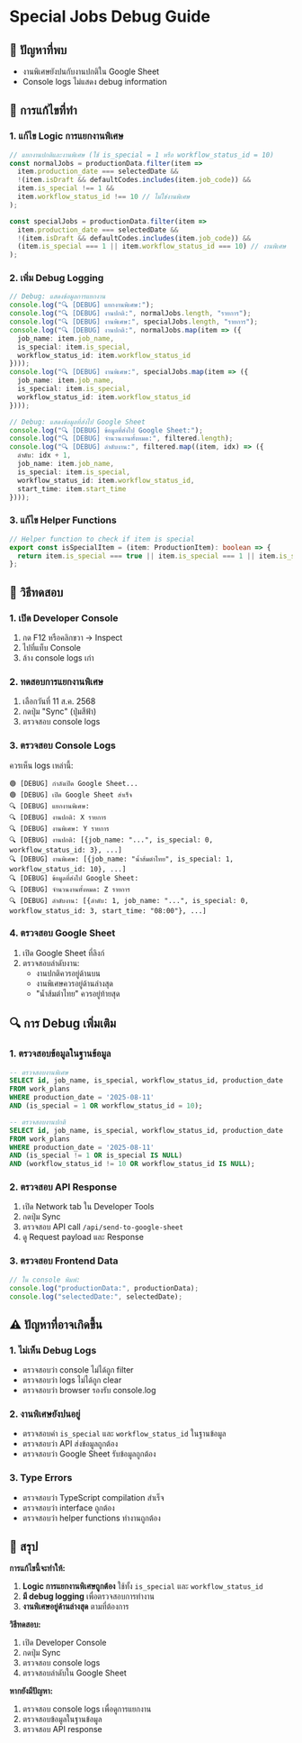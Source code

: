 # Special Jobs Debug Guide

## 🎯 **ปัญหาที่พบ**
- งานพิเศษยังปนกับงานปกติใน Google Sheet
- Console logs ไม่แสดง debug information

## 🔧 **การแก้ไขที่ทำ**

### **1. แก้ไข Logic การแยกงานพิเศษ**
```typescript
// แยกงานปกติและงานพิเศษ (ใช้ is_special = 1 หรือ workflow_status_id = 10)
const normalJobs = productionData.filter(item => 
  item.production_date === selectedDate && 
  !(item.isDraft && defaultCodes.includes(item.job_code)) &&
  item.is_special !== 1 && 
  item.workflow_status_id !== 10 // ไม่ใช่งานพิเศษ
);

const specialJobs = productionData.filter(item => 
  item.production_date === selectedDate && 
  !(item.isDraft && defaultCodes.includes(item.job_code)) &&
  (item.is_special === 1 || item.workflow_status_id === 10) // งานพิเศษ
);
```

### **2. เพิ่ม Debug Logging**
```typescript
// Debug: แสดงข้อมูลการแยกงาน
console.log("🔍 [DEBUG] แยกงานพิเศษ:");
console.log("🔍 [DEBUG] งานปกติ:", normalJobs.length, "รายการ");
console.log("🔍 [DEBUG] งานพิเศษ:", specialJobs.length, "รายการ");
console.log("🔍 [DEBUG] งานปกติ:", normalJobs.map(item => ({ 
  job_name: item.job_name, 
  is_special: item.is_special, 
  workflow_status_id: item.workflow_status_id 
})));
console.log("🔍 [DEBUG] งานพิเศษ:", specialJobs.map(item => ({ 
  job_name: item.job_name, 
  is_special: item.is_special, 
  workflow_status_id: item.workflow_status_id 
})));

// Debug: แสดงข้อมูลที่ส่งไป Google Sheet
console.log("🔍 [DEBUG] ข้อมูลที่ส่งไป Google Sheet:");
console.log("🔍 [DEBUG] จำนวนงานทั้งหมด:", filtered.length);
console.log("🔍 [DEBUG] ลำดับงาน:", filtered.map((item, idx) => ({
  ลำดับ: idx + 1,
  job_name: item.job_name,
  is_special: item.is_special,
  workflow_status_id: item.workflow_status_id,
  start_time: item.start_time
})));
```

### **3. แก้ไข Helper Functions**
```typescript
// Helper function to check if item is special
export const isSpecialItem = (item: ProductionItem): boolean => {
  return item.is_special === true || item.is_special === 1 || item.is_special_job === 1 || item.workflow_status_id === 10;
};
```

## 🧪 **วิธีทดสอบ**

### **1. เปิด Developer Console**
1. กด F12 หรือคลิกขวา -> Inspect
2. ไปที่แท็บ Console
3. ล้าง console logs เก่า

### **2. ทดสอบการแยกงานพิเศษ**
1. เลือกวันที่ 11 ส.ค. 2568
2. กดปุ่ม "Sync" (ปุ่มสีฟ้า)
3. ตรวจสอบ console logs

### **3. ตรวจสอบ Console Logs**
ควรเห็น logs เหล่านี้:
```
🟢 [DEBUG] กำลังเปิด Google Sheet...
🟢 [DEBUG] เปิด Google Sheet สำเร็จ
🔍 [DEBUG] แยกงานพิเศษ:
🔍 [DEBUG] งานปกติ: X รายการ
🔍 [DEBUG] งานพิเศษ: Y รายการ
🔍 [DEBUG] งานปกติ: [{job_name: "...", is_special: 0, workflow_status_id: 3}, ...]
🔍 [DEBUG] งานพิเศษ: [{job_name: "น้ำส้มตำไทย", is_special: 1, workflow_status_id: 10}, ...]
🔍 [DEBUG] ข้อมูลที่ส่งไป Google Sheet:
🔍 [DEBUG] จำนวนงานทั้งหมด: Z รายการ
🔍 [DEBUG] ลำดับงาน: [{ลำดับ: 1, job_name: "...", is_special: 0, workflow_status_id: 3, start_time: "08:00"}, ...]
```

### **4. ตรวจสอบ Google Sheet**
1. เปิด Google Sheet ที่ลิงก์
2. ตรวจสอบลำดับงาน:
   - งานปกติควรอยู่ด้านบน
   - งานพิเศษควรอยู่ด้านล่างสุด
   - "น้ำส้มตำไทย" ควรอยู่ท้ายสุด

## 🔍 **การ Debug เพิ่มเติม**

### **1. ตรวจสอบข้อมูลในฐานข้อมูล**
```sql
-- ตรวจสอบงานพิเศษ
SELECT id, job_name, is_special, workflow_status_id, production_date 
FROM work_plans 
WHERE production_date = '2025-08-11' 
AND (is_special = 1 OR workflow_status_id = 10);

-- ตรวจสอบงานปกติ
SELECT id, job_name, is_special, workflow_status_id, production_date 
FROM work_plans 
WHERE production_date = '2025-08-11' 
AND (is_special != 1 OR is_special IS NULL) 
AND (workflow_status_id != 10 OR workflow_status_id IS NULL);
```

### **2. ตรวจสอบ API Response**
1. เปิด Network tab ใน Developer Tools
2. กดปุ่ม Sync
3. ตรวจสอบ API call `/api/send-to-google-sheet`
4. ดู Request payload และ Response

### **3. ตรวจสอบ Frontend Data**
```javascript
// ใน console พิมพ์:
console.log("productionData:", productionData);
console.log("selectedDate:", selectedDate);
```

## ⚠️ **ปัญหาที่อาจเกิดขึ้น**

### **1. ไม่เห็น Debug Logs**
- ตรวจสอบว่า console ไม่ได้ถูก filter
- ตรวจสอบว่า logs ไม่ได้ถูก clear
- ตรวจสอบว่า browser รองรับ console.log

### **2. งานพิเศษยังปนอยู่**
- ตรวจสอบค่า `is_special` และ `workflow_status_id` ในฐานข้อมูล
- ตรวจสอบว่า API ส่งข้อมูลถูกต้อง
- ตรวจสอบว่า Google Sheet รับข้อมูลถูกต้อง

### **3. Type Errors**
- ตรวจสอบว่า TypeScript compilation สำเร็จ
- ตรวจสอบว่า interface ถูกต้อง
- ตรวจสอบว่า helper functions ทำงานถูกต้อง

## 📝 **สรุป**

**การแก้ไขนี้จะทำให้:**
1. **Logic การแยกงานพิเศษถูกต้อง** ใช้ทั้ง `is_special` และ `workflow_status_id`
2. **มี debug logging** เพื่อตรวจสอบการทำงาน
3. **งานพิเศษอยู่ด้านล่างสุด** ตามที่ต้องการ

**วิธีทดสอบ:**
1. เปิด Developer Console
2. กดปุ่ม Sync
3. ตรวจสอบ console logs
4. ตรวจสอบลำดับใน Google Sheet

**หากยังมีปัญหา:**
1. ตรวจสอบ console logs เพื่อดูการแยกงาน
2. ตรวจสอบข้อมูลในฐานข้อมูล
3. ตรวจสอบ API response
